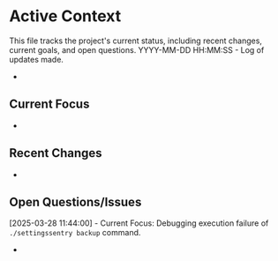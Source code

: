 # Active Context

  This file tracks the project's current status, including recent changes, current goals, and open questions.
  YYYY-MM-DD HH:MM:SS - Log of updates made.

*

## Current Focus

*

## Recent Changes

*

## Open Questions/Issues

[2025-03-28 11:44:00] - Current Focus: Debugging execution failure of `./settingssentry backup` command.

*